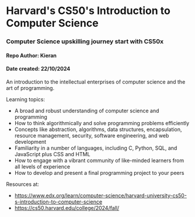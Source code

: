 # Harvard's CS50's Introduction to Computer Science

### Computer Science upskilling journey start with CS50x

#### Repo Author: Kieran
#### Date created: 22/10/2024

An introduction to the intellectual enterprises of computer science and the art of programming.


Learning topics:

- A broad and robust understanding of computer science and programming
- How to think algorithmically and solve programming problems efficiently
- Concepts like abstraction, algorithms, data structures, encapsulation, resource management, security, software engineering, and web development
- Familiarity in a number of languages, including C, Python, SQL, and JavaScript plus CSS and HTML
- How to engage with a vibrant community of like-minded learners from all levels of experience
- How to develop and present a final programming project to your peers

Resources at:
- https://www.edx.org/learn/computer-science/harvard-university-cs50-s-introduction-to-computer-science
- https://cs50.harvard.edu/college/2024/fall/
